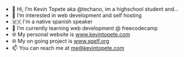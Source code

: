 - 👋 Hi, I’m Kevin Topete aka @techano, im a highschool student and...
- 👀 I’m interested in web development and self hosting
- 🇲🇽 I'm a native spanish speaker
- 🌱 I’m currently learning web development @ freecodecamp
- 🌐 My personal website is www.kevintopete.com
- 🌐 My on going project is www.spelf.org
- 📫 You can reach me at me@kevintopete.com

<!---
techano/techano is a ✨ special ✨ repository because its `README.md` (this file) appears on your GitHub profile.
You can click the Preview link to take a look at your changes.
--->

